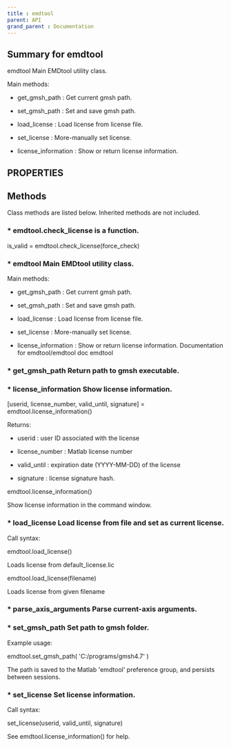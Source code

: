 ```yaml
---
title : emdtool
parent: API
grand_parent : Documentation
---
```

## Summary for emdtool
emdtool Main EMDtool utility class.

Main methods:

* get_gmsh_path : Get current gmsh path.

* set_gmsh_path : Set and save gmsh path.

* load_license : Load license from license file.

* set_license : More-manually set license.

* license_information : Show or return license information.
## PROPERTIES
## Methods
Class methods are listed below. Inherited methods are not included.
### * emdtool.check_license is a function.
is_valid = emdtool.check_license(force_check)

### * emdtool Main EMDtool utility class.

Main methods:

* get_gmsh_path : Get current gmsh path.

* set_gmsh_path : Set and save gmsh path.

* load_license : Load license from license file.

* set_license : More-manually set license.

* license_information : Show or return license information.
Documentation for emdtool/emdtool
doc emdtool

### * get_gmsh_path Return path to gmsh executable.

### * license_information Show license information.

[userid, license_number, valid_until, signature] = emdtool.license_information()

Returns:

* userid : user ID associated with the license

* license_number : Matlab license number

* valid_until : expiration date (YYYY-MM-DD) of the license

* signature : license signature hash.


emdtool.license_information()

Show license information in the command window.

### * load_license Load license from file and set as current license.

Call syntax:

emdtool.load_license()

Loads license from default_license.lic

emdtool.load_license(filename)

Loads license from given filename

### * parse_axis_arguments Parse current-axis arguments.

### * set_gmsh_path Set path to gmsh folder.

Example usage:

emdtool.set_gmsh_path( 'C:/programs/gmsh4.7' )

The path is saved to the Matlab 'emdtool' preference group, and persists
between sessions.

### * set_license Set license information.

Call syntax:

set_license(userid, valid_until, signature)

See emdtool.license_information() for help.

